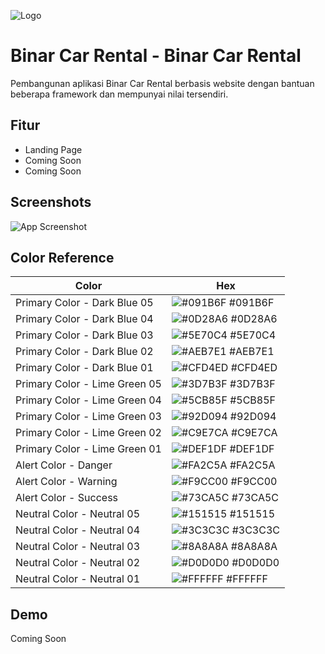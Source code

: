
![Logo](https://github.com/rioogp/synrgy7-rio-bcr-ch1/blob/main/logo.png)


# Binar Car Rental - Binar Car Rental

Pembangunan aplikasi Binar Car Rental berbasis website dengan bantuan beberapa framework dan mempunyai nilai tersendiri.



## Fitur

- Landing Page
- Coming Soon
- Coming Soon


## Screenshots

![App Screenshot](https://github.com/rioogp/synrgy7-rio-bcr-ch1/blob/main/screenshot.png)

## Color Reference

| Color             | Hex                                                                |
| ----------------- | ------------------------------------------------------------------ | 
| Primary Color - Dark Blue 05 | ![#091B6F](https://via.placeholder.com/10/091B6F?text=+) #091B6F | 
| Primary Color - Dark Blue 04 | ![#0D28A6](https://via.placeholder.com/10/0D28A6?text=+) #0D28A6 |
| Primary Color - Dark Blue 03 | ![#5E70C4](https://via.placeholder.com/10/5E70C4?text=+) #5E70C4 |
| Primary Color - Dark Blue 02 | ![#AEB7E1](https://via.placeholder.com/10/AEB7E1?text=+) #AEB7E1 |
| Primary Color - Dark Blue 01 | ![#CFD4ED](https://via.placeholder.com/10/CFD4ED?text=+) #CFD4ED |
| Primary Color - Lime Green 05 | ![#3D7B3F](https://via.placeholder.com/10/3D7B3F?text=+) #3D7B3F | 
| Primary Color - Lime Green 04 | ![#5CB85F](https://via.placeholder.com/10/5CB85F?text=+) #5CB85F |
| Primary Color - Lime Green 03 | ![#92D094](https://via.placeholder.com/10/92D094?text=+) #92D094 |
| Primary Color - Lime Green 02 | ![#C9E7CA](https://via.placeholder.com/10/C9E7CA?text=+) #C9E7CA |
| Primary Color - Lime Green 01 | ![#DEF1DF](https://via.placeholder.com/10/DEF1DF?text=+) #DEF1DF |
| Alert Color - Danger | ![#FA2C5A](https://via.placeholder.com/10/FA2C5A?text=+) #FA2C5A |
| Alert Color - Warning | ![#F9CC00](https://via.placeholder.com/10/F9CC00?text=+) #F9CC00 |
| Alert Color - Success | ![#73CA5C](https://via.placeholder.com/10/73CA5C?text=+) #73CA5C |
| Neutral Color - Neutral 05 | ![#151515](https://via.placeholder.com/10/151515?text=+) #151515 | 
| Neutral Color - Neutral 04 | ![#3C3C3C](https://via.placeholder.com/10/3C3C3C?text=+) #3C3C3C |
| Neutral Color - Neutral 03 | ![#8A8A8A](https://via.placeholder.com/10/8A8A8A?text=+) #8A8A8A |
| Neutral Color - Neutral 02 | ![#D0D0D0](https://via.placeholder.com/10/D0D0D0?text=+) #D0D0D0 |
| Neutral Color - Neutral 01 | ![#FFFFFF](https://via.placeholder.com/10/FFFFFF?text=+) #FFFFFF |



## Demo

Coming Soon

